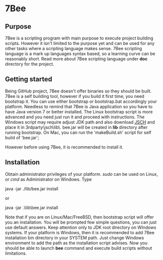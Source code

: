 <h1>7Bee</h1>
<h2>Purpose</h2>
7Bee is a scripting program with main purpose to execute project building scripts. However it isn't limited to the purpose yet and can be used for any other tasks where a scripting language makes sense. 
7Bee scripting language is a mark up languages syntax based, so a learning curve can be reasonably short. Read more about 7Bee
scripting language under <b>doc</b> directory for the project.
<h2>Getting started</h2>
Being GitHub project, 7Bee doesn't offer binaries so they should be built. 7Bee is a self building tool, however if you build it
first time, you need bootstrap it. You can use either bootstrap or bootstrap.bat accordingly your platform. Needless to remind
that 7Bee is Java application so you have to have Java version 7 or better installed.
The Linux bootstrap script is more advanced and you need just run it and proceed with instructions. The Windows script may require
adjust JDK path and also download <a href="http://www.jcraft.com/jsch/">JSCH</a> and place it in 3rdparty\jsch\lib\. 
bee.jar will be created in <b>lib</b> directory after running bootstrap.
On Mac, you can run the 'makeBuild.sh' script for self build of 'bee.jar';

However before using 7Bee, it is recommended to install it.
<h2>Installation</h2>
Obtain administrator privileges of your platform. <i>sudo</i> can be used on Linux, or <i>cmd</i> as Administrator on Windows.
Type

   java -jar ./lib/bee.jar install

or

   java -jar .\lib\bee.jar install

Note that if you are on Linux/Mac/FreeBSD, then bootstrap script will offer you an installation.
You will be prompted few simple questions, you can just use default answers. Keep attention only to JDK root directory on
WIndows systems.
If your platform is Windows, then it is recommended to add 7Bee installation bin directory in your
SYSTEM path. Just change Windows environment to add the path as the installation script advises.
Now you should be able to launch <b>bee</b> command and execute build scripts without limitations.


